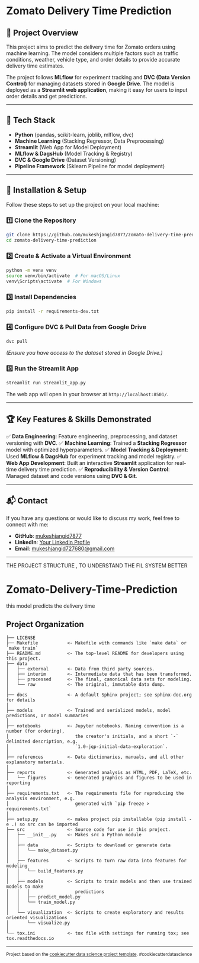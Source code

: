 # Zomato Delivery Time Prediction

## 🚀 Project Overview
This project aims to predict the delivery time for Zomato orders using machine learning. The model considers multiple factors such as traffic conditions, weather, vehicle type, and order details to provide accurate delivery time estimates.

The project follows **MLflow** for experiment tracking and **DVC (Data Version Control)** for managing datasets stored in **Google Drive**. The model is deployed as a **Streamlit web application**, making it easy for users to input order details and get predictions.

---

## 📌 Tech Stack
- **Python** (pandas, scikit-learn, joblib, mlflow, dvc)
- **Machine Learning** (Stacking Regressor, Data Preprocessing)
- **Streamlit** (Web App for Model Deployment)
- **MLflow & DagsHub** (Model Tracking & Registry)
- **DVC & Google Drive** (Dataset Versioning)
- **Pipeline Framework** (Sklearn Pipeline for model deployment)

---

## 🔧 Installation & Setup
Follow these steps to set up the project on your local machine:

### 1️⃣ Clone the Repository
```sh
git clone https://github.com/mukeshjangid7877/zomato-delivery-time-prediction.git
cd zomato-delivery-time-prediction
```

### 2️⃣ Create & Activate a Virtual Environment
```sh
python -m venv venv
source venv/bin/activate  # For macOS/Linux
venv\Scripts\activate  # For Windows
```

### 3️⃣ Install Dependencies
```sh
pip install -r requirements-dev.txt
```

### 4️⃣ Configure DVC & Pull Data from Google Drive
```sh
dvc pull
```
*(Ensure you have access to the dataset stored in Google Drive.)*

### 5️⃣ Run the Streamlit App
```sh
streamlit run streamlit_app.py
```
The web app will open in your browser at `http://localhost:8501/`.

---

## 🏆 Key Features & Skills Demonstrated
✅ **Data Engineering**: Feature engineering, preprocessing, and dataset versioning with **DVC**.
✅ **Machine Learning**: Trained a **Stacking Regressor** model with optimized hyperparameters.
✅ **Model Tracking & Deployment**: Used **MLflow & DagsHub** for experiment tracking and model registry.
✅ **Web App Development**: Built an interactive **Streamlit** application for real-time delivery time prediction.
✅ **Reproducibility & Version Control**: Managed dataset and code versions using **DVC & Git**.

---

## 📬 Contact
If you have any questions or would like to discuss my work, feel free to connect with me:
- **GitHub**: [mukeshjangid7877](https://github.com/MukeshJangid17)
- **LinkedIn**: [Your LinkedIn Profile](www.linkedin.com/in/mukesh-jangid-825b7b240)
- **Email**: mukeshjangid727680@gmail.com











_______________________________________________________________________
THE PROJECT STRUCTURE , TO UNDERSTAND THE FIL SYSTEM BETTER 

Zomato-Delivery-Time-Prediction
==============================

this model predicts the delivery time

Project Organization
------------

    ├── LICENSE
    ├── Makefile           <- Makefile with commands like `make data` or `make train`
    ├── README.md          <- The top-level README for developers using this project.
    ├── data
    │   ├── external       <- Data from third party sources.
    │   ├── interim        <- Intermediate data that has been transformed.
    │   ├── processed      <- The final, canonical data sets for modeling.
    │   └── raw            <- The original, immutable data dump.
    │
    ├── docs               <- A default Sphinx project; see sphinx-doc.org for details
    │
    ├── models             <- Trained and serialized models, model predictions, or model summaries
    │
    ├── notebooks          <- Jupyter notebooks. Naming convention is a number (for ordering),
    │                         the creator's initials, and a short `-` delimited description, e.g.
    │                         `1.0-jqp-initial-data-exploration`.
    │
    ├── references         <- Data dictionaries, manuals, and all other explanatory materials.
    │
    ├── reports            <- Generated analysis as HTML, PDF, LaTeX, etc.
    │   └── figures        <- Generated graphics and figures to be used in reporting
    │
    ├── requirements.txt   <- The requirements file for reproducing the analysis environment, e.g.
    │                         generated with `pip freeze > requirements.txt`
    │
    ├── setup.py           <- makes project pip installable (pip install -e .) so src can be imported
    ├── src                <- Source code for use in this project.
    │   ├── __init__.py    <- Makes src a Python module
    │   │
    │   ├── data           <- Scripts to download or generate data
    │   │   └── make_dataset.py
    │   │
    │   ├── features       <- Scripts to turn raw data into features for modeling
    │   │   └── build_features.py
    │   │
    │   ├── models         <- Scripts to train models and then use trained models to make
    │   │   │                 predictions
    │   │   ├── predict_model.py
    │   │   └── train_model.py
    │   │
    │   └── visualization  <- Scripts to create exploratory and results oriented visualizations
    │       └── visualize.py
    │
    └── tox.ini            <- tox file with settings for running tox; see tox.readthedocs.io


--------

<p><small>Project based on the <a target="_blank" href="https://drivendata.github.io/cookiecutter-data-science/">cookiecutter data science project template</a>. #cookiecutterdatascience</small></p>
